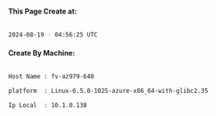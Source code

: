 
   
#### This Page Create at:

```bash

2024-08-19 - 04:56:25 UTC

```

#### Create By Machine:

```bash

Host Name : fv-az979-640

platform  : Linux-6.5.0-1025-azure-x86_64-with-glibc2.35

Ip Local  : 10.1.0.138

```

